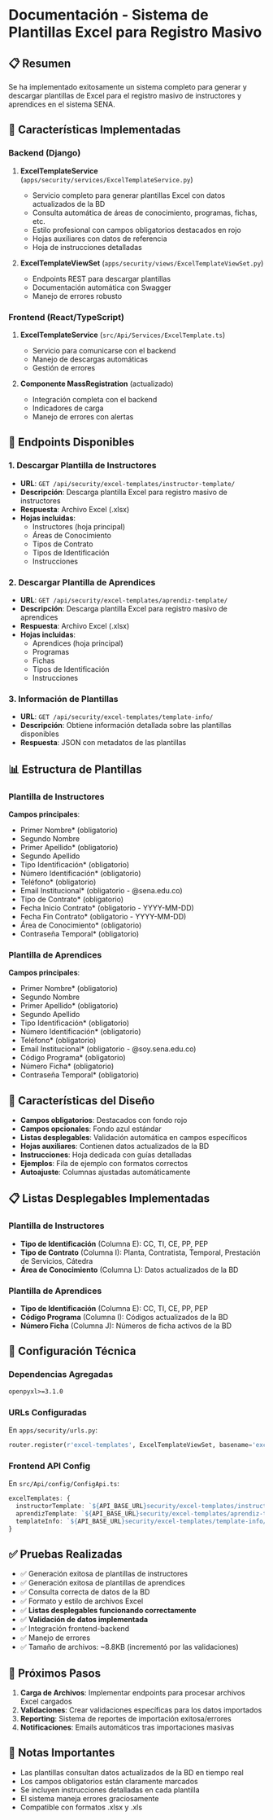 # Documentación - Sistema de Plantillas Excel para Registro Masivo

## 📋 Resumen

Se ha implementado exitosamente un sistema completo para generar y descargar plantillas de Excel para el registro masivo de instructores y aprendices en el sistema SENA.

## 🚀 Características Implementadas

### Backend (Django)

1. **ExcelTemplateService** (`apps/security/services/ExcelTemplateService.py`)
   - Servicio completo para generar plantillas Excel con datos actualizados de la BD
   - Consulta automática de áreas de conocimiento, programas, fichas, etc.
   - Estilo profesional con campos obligatorios destacados en rojo
   - Hojas auxiliares con datos de referencia
   - Hoja de instrucciones detalladas

2. **ExcelTemplateViewSet** (`apps/security/views/ExcelTemplateViewSet.py`)
   - Endpoints REST para descargar plantillas
   - Documentación automática con Swagger
   - Manejo de errores robusto

### Frontend (React/TypeScript)

1. **ExcelTemplateService** (`src/Api/Services/ExcelTemplate.ts`)
   - Servicio para comunicarse con el backend
   - Manejo de descargas automáticas
   - Gestión de errores

2. **Componente MassRegistration** (actualizado)
   - Integración completa con el backend
   - Indicadores de carga
   - Manejo de errores con alertas

## 🔗 Endpoints Disponibles

### 1. Descargar Plantilla de Instructores
- **URL**: `GET /api/security/excel-templates/instructor-template/`
- **Descripción**: Descarga plantilla Excel para registro masivo de instructores
- **Respuesta**: Archivo Excel (.xlsx)
- **Hojas incluidas**:
  - Instructores (hoja principal)
  - Áreas de Conocimiento
  - Tipos de Contrato
  - Tipos de Identificación
  - Instrucciones

### 2. Descargar Plantilla de Aprendices
- **URL**: `GET /api/security/excel-templates/aprendiz-template/`
- **Descripción**: Descarga plantilla Excel para registro masivo de aprendices
- **Respuesta**: Archivo Excel (.xlsx)
- **Hojas incluidas**:
  - Aprendices (hoja principal)
  - Programas
  - Fichas
  - Tipos de Identificación
  - Instrucciones

### 3. Información de Plantillas
- **URL**: `GET /api/security/excel-templates/template-info/`
- **Descripción**: Obtiene información detallada sobre las plantillas disponibles
- **Respuesta**: JSON con metadatos de las plantillas

## 📊 Estructura de Plantillas

### Plantilla de Instructores
**Campos principales**:
- Primer Nombre* (obligatorio)
- Segundo Nombre
- Primer Apellido* (obligatorio)
- Segundo Apellido
- Tipo Identificación* (obligatorio)
- Número Identificación* (obligatorio)
- Teléfono* (obligatorio)
- Email Institucional* (obligatorio - @sena.edu.co)
- Tipo de Contrato* (obligatorio)
- Fecha Inicio Contrato* (obligatorio - YYYY-MM-DD)
- Fecha Fin Contrato* (obligatorio - YYYY-MM-DD)
- Área de Conocimiento* (obligatorio)
- Contraseña Temporal* (obligatorio)

### Plantilla de Aprendices
**Campos principales**:
- Primer Nombre* (obligatorio)
- Segundo Nombre
- Primer Apellido* (obligatorio)
- Segundo Apellido
- Tipo Identificación* (obligatorio)
- Número Identificación* (obligatorio)
- Teléfono* (obligatorio)
- Email Institucional* (obligatorio - @soy.sena.edu.co)
- Código Programa* (obligatorio)
- Número Ficha* (obligatorio)
- Contraseña Temporal* (obligatorio)

## 🎨 Características del Diseño

- **Campos obligatorios**: Destacados con fondo rojo
- **Campos opcionales**: Fondo azul estándar
- **Listas desplegables**: Validación automática en campos específicos
- **Hojas auxiliares**: Contienen datos actualizados de la BD
- **Instrucciones**: Hoja dedicada con guías detalladas
- **Ejemplos**: Fila de ejemplo con formatos correctos
- **Autoajuste**: Columnas ajustadas automáticamente

## 📋 Listas Desplegables Implementadas

### Plantilla de Instructores
- **Tipo de Identificación** (Columna E): CC, TI, CE, PP, PEP
- **Tipo de Contrato** (Columna I): Planta, Contratista, Temporal, Prestación de Servicios, Cátedra
- **Área de Conocimiento** (Columna L): Datos actualizados de la BD

### Plantilla de Aprendices
- **Tipo de Identificación** (Columna E): CC, TI, CE, PP, PEP
- **Código Programa** (Columna I): Códigos actualizados de la BD
- **Número Ficha** (Columna J): Números de ficha activos de la BD

## 🔧 Configuración Técnica

### Dependencias Agregadas
```txt
openpyxl>=3.1.0
```

### URLs Configuradas
En `apps/security/urls.py`:
```python
router.register(r'excel-templates', ExcelTemplateViewSet, basename='excel-templates')
```

### Frontend API Config
En `src/Api/config/ConfigApi.ts`:
```typescript
excelTemplates: {
  instructorTemplate: `${API_BASE_URL}security/excel-templates/instructor-template/`,
  aprendizTemplate: `${API_BASE_URL}security/excel-templates/aprendiz-template/`,
  templateInfo: `${API_BASE_URL}security/excel-templates/template-info/`,
}
```

## ✅ Pruebas Realizadas

- ✅ Generación exitosa de plantillas de instructores
- ✅ Generación exitosa de plantillas de aprendices
- ✅ Consulta correcta de datos de la BD
- ✅ Formato y estilo de archivos Excel
- ✅ **Listas desplegables funcionando correctamente**
- ✅ **Validación de datos implementada**
- ✅ Integración frontend-backend
- ✅ Manejo de errores
- ✅ Tamaño de archivos: ~8.8KB (incrementó por las validaciones)

## 🚀 Próximos Pasos

1. **Carga de Archivos**: Implementar endpoints para procesar archivos Excel cargados
2. **Validaciones**: Crear validaciones específicas para los datos importados
3. **Reporting**: Sistema de reportes de importación exitosa/errores
4. **Notificaciones**: Emails automáticos tras importaciones masivas

## 📝 Notas Importantes

- Las plantillas consultan datos actualizados de la BD en tiempo real
- Los campos obligatorios están claramente marcados
- Se incluyen instrucciones detalladas en cada plantilla
- El sistema maneja errores graciosamente
- Compatible con formatos .xlsx y .xls